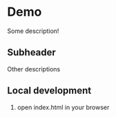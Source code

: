# Demo

Some description!

## Subheader

Other descriptions

## Local development

1. open index.html in your browser 